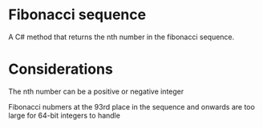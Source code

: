 # Fibonacci sequence
A C# method that returns the nth number in the fibonacci sequence.

# Considerations
The nth number can be a positive or negative integer

Fibonacci nubmers at the 93rd place in the sequence and onwards are too large for 64-bit integers to handle


